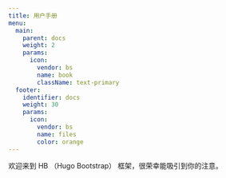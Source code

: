 ```yaml
---
title: 用户手册
menu:
  main:
    parent: docs
    weight: 2
    params:
      icon:
        vendor: bs
        name: book
        className: text-primary
  footer:
    identifier: docs
    weight: 30
    params:
      icon: 
        vendor: bs
        name: files
        color: orange
---
```


欢迎来到 HB （Hugo Bootstrap） 框架，很荣幸能吸引到你的注意。
